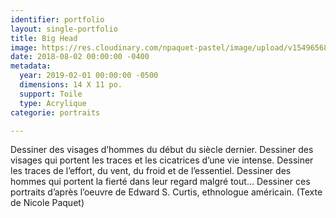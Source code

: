 ```yaml
---
identifier: portfolio
layout: single-portfolio
title: Big Head
image: https://res.cloudinary.com/npaquet-pastel/image/upload/v1549656897/DSC09527%20%287%29.jpg
date: 2018-08-02 00:00:00 -0400
metadata:
  year: 2019-02-01 00:00:00 -0500
  dimensions: 14 X 11 po.
  support: Toile
  type: Acrylique
categorie: portraits

---
```

Dessiner des visages d’hommes du début du siècle dernier. Dessiner des visages qui portent les traces et les cicatrices d’une vie intense. Dessiner les traces de l’effort, du vent, du froid et de l’essentiel. Dessiner des hommes qui portent la fierté dans leur regard malgré tout… Dessiner ces portraits d’après l’oeuvre de Edward S. Curtis, ethnologue américain. (Texte de Nicole Paquet)
